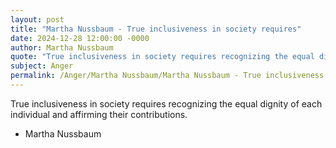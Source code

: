 ```yaml
---
layout: post
title: "Martha Nussbaum - True inclusiveness in society requires"
date: 2024-12-28 12:00:00 -0000
author: Martha Nussbaum
quote: "True inclusiveness in society requires recognizing the equal dignity of each individual and affirming their contributions."
subject: Anger
permalink: /Anger/Martha Nussbaum/Martha Nussbaum - True inclusiveness in society requires
---
```


True inclusiveness in society requires recognizing the equal dignity of each individual and affirming their contributions.

- Martha Nussbaum
